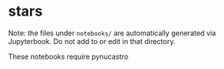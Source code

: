 # stars

Note: the files under `notebooks/` are automatically generated via
Jupyterbook.  Do not add to or edit in that directory.

These notebooks require pynucastro

